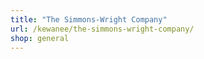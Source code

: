 ```yaml
---
title: "The Simmons-Wright Company"
url: /kewanee/the-simmons-wright-company/
shop: general
---
```

